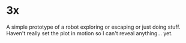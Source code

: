 # 3x

A simple prototype of a robot exploring or escaping or just doing stuff.
Haven't really set the plot in motion so I can't reveal anything... yet.
